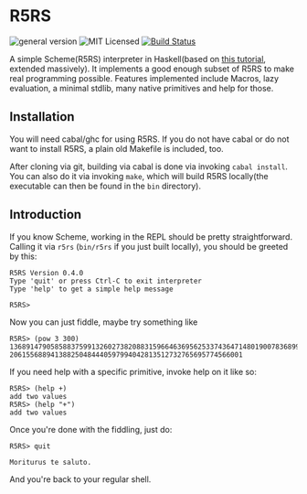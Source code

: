 # R5RS
![general version](http://img.shields.io/badge/version-0.4.0-yellow.svg)
![MIT Licensed](http://img.shields.io/badge/license-MIT-blue.svg)
[![Build Status](https://travis-ci.org/hellerve/R5RS.png?branch=master)](https://travis-ci.org/hellerve/R5RS)

A simple Scheme(R5RS) interpreter in Haskell(based on 
[this tutorial](http://upload.wikimedia.org/wikipedia/commons/a/aa/Write_Yourself_a_Scheme_in_48_Hours.pdf),
extended massively).
It implements a good enough subset of R5RS to make real programming possible.
Features implemented include Macros, lazy evaluation, a minimal stdlib, many
native primitives and help for those.

## Installation

You will need cabal/ghc for using R5RS. If you do not have cabal or do not
want to install R5RS, a plain old Makefile is included, too.

After cloning via git, building via cabal is done via invoking `cabal install`.
You can also do it via invoking `make`, which will build R5RS locally(the executable
can then be found in the `bin` directory).

## Introduction

If you know Scheme, working in the REPL should be pretty straightforward.
Calling it via `r5rs` (`bin/r5rs` if you just built locally), you should
be greeted by this:

```
R5RS Version 0.4.0
Type 'quit' or press Ctrl-C to exit interpreter
Type 'help' to get a simple help message

R5RS>
```

Now you can just fiddle, maybe try something like

```
R5RS> (pow 3 300)
136891479058588375991326027382088315966463695625337436471480190078368997177499076593800
206155688941388250484440597994042813512732765695774566001
```

If you need help with a specific primitive, invoke help on it like so:

```
R5RS> (help +)
add two values
R5RS> (help "+")
add two values
```

Once you're done with the fiddling, just do:

```
R5RS> quit

Moriturus te saluto.
```

And you're back to your regular shell.

